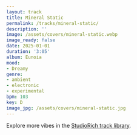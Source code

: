 ```yaml
---
layout: track
title: Mineral Static
permalink: /tracks/mineral-static/
description: ''
image: /assets/covers/mineral-static.webp
image_ready: false
date: 2025-01-01
duration: '3:05'
album: Eunoia
mood:
- Dreamy
genre:
- ambient
- electronic
- experimental
bpm: 103
key: D
image_jpg: /assets/covers/mineral-static.jpg
---
```


Explore more vibes in the [StudioRich track library](/tracks/).
